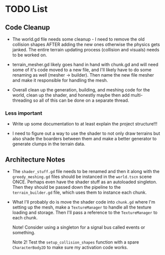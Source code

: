 # TODO List

## Code Cleanup

- The world.gd file needs some cleanup - I need to remove the old collision shapes AFTER adding the new ones otherwise the physics gets janked. The entire terrain updating process (collision and visuals) needs to be worked on.

- terrain_mesher.gd likely goes hand in hand with chunk.gd and will need some of it's code moved to a new file, and I'll likely have to do some renaming as well (mesher -> builder). Then name the new file mesher and make it responsible for handling the mesh.

- Overall clean up the generation, building, and meshing code for the world, clean up the shader, and honestly maybe then add multi-threading so all of this can be done on a separate thread.

### Less important

- Write up some documentation to at least explain the project structure!!!

- I need to figure out a way to use the shader to not only draw terrains but also shade the boarders between them and make a better generator to generate clumps in the terrain data.

## Architecture Notes

- The `shader_stuff.gd` file needs to be renamed and then it along with the `greedy_meshing.gd` files should be instanced in the `world.tscn` scene ONCE. Perhaps even have the shader stuff as an autoloaded singleton. Then they should be passed down the pipeline to the `terrain_builder.gd` file, which uses them to instance each chunk.

- What I'll probably do is move the shader code into `chunk.gd` where I'm setting up the mesh, make a `TextureManager` to handle all the texture loading and storage. Then I'll pass a reference to the `TextureManager` to each chunk.

  Note! Consider using a singleton for a signal bus called events or something.

  Note 2! Test the `setup_collision_shapes` function with a spare `CharacterBody2D` to make sure my activation code works.
